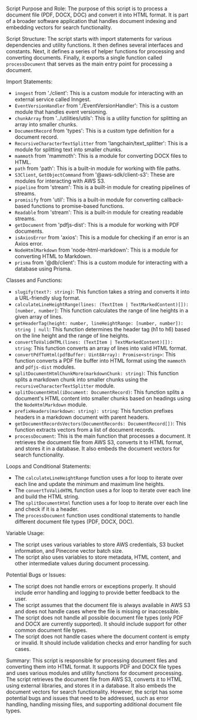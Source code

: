 Script Purpose and Role:
The purpose of this script is to process a document file (PDF, DOCX, DOC) and convert it into HTML format. It is part of a broader software application that handles document indexing and embedding vectors for search functionality.

Script Structure:
The script starts with import statements for various dependencies and utility functions. It then defines several interfaces and constants. Next, it defines a series of helper functions for processing and converting documents. Finally, it exports a single function called `processDocument` that serves as the main entry point for processing a document.

Import Statements:
- `inngest` from './client': This is a custom module for interacting with an external service called Inngest.
- `EventVersionHandler` from './EventVersionHandler': This is a custom module that handles event versioning.
- `chunkArray` from '../utilities/utils': This is a utility function for splitting an array into smaller chunks.
- `DocumentRecord` from 'types': This is a custom type definition for a document record.
- `RecursiveCharacterTextSplitter` from 'langchain/text_splitter': This is a module for splitting text into smaller chunks.
- `mammoth` from 'mammoth': This is a module for converting DOCX files to HTML.
- `path` from 'path': This is a built-in module for working with file paths.
- `S3Client`, `GetObjectCommand` from '@aws-sdk/client-s3': These are modules for interacting with AWS S3.
- `pipeline` from 'stream': This is a built-in module for creating pipelines of streams.
- `promisify` from 'util': This is a built-in module for converting callback-based functions to promise-based functions.
- `Readable` from 'stream': This is a built-in module for creating readable streams.
- `getDocument` from 'pdfjs-dist': This is a module for working with PDF documents.
- `isAxiosError` from 'axios': This is a module for checking if an error is an Axios error.
- `NodeHtmlMarkdown` from 'node-html-markdown': This is a module for converting HTML to Markdown.
- `prisma` from '@db/client': This is a custom module for interacting with a database using Prisma.

Classes and Functions:
- `slugify(text?: string)`: This function takes a string and converts it into a URL-friendly slug format.
- `calculateLineHeightRange(lines: (TextItem | TextMarkedContent)[]): [number, number]`: This function calculates the range of line heights in a given array of lines.
- `getHeaderTag(height: number, lineHeightRange: [number, number]): string | null`: This function determines the header tag (h1 to h6) based on the line height and the range of line heights.
- `convertToValidHTML(lines: (TextItem | TextMarkedContent)[]): string`: This function converts an array of lines into valid HTML format.
- `convertPdfToHtml(pdfBuffer: Uint8Array): Promise<string>`: This function converts a PDF file buffer into HTML format using the `mammoth` and `pdfjs-dist` modules.
- `splitDocumentHtmlChunkMore(markdownChunk: string)`: This function splits a markdown chunk into smaller chunks using the `recursiveCharacterTextSplitter` module.
- `splitDocumentHtml(iDocument: DocumentRecord)`: This function splits a document's HTML content into smaller chunks based on headings using the `NodeHtmlMarkdown` module.
- `prefixHeaders(markdown: string): string`: This function prefixes headers in a markdown document with parent headers.
- `getDocumentRecordsVectors(DocumentRecords: DocumentRecord[])`: This function extracts vectors from a list of document records.
- `processDocument`: This is the main function that processes a document. It retrieves the document file from AWS S3, converts it to HTML format, and stores it in a database. It also embeds the document vectors for search functionality.

Loops and Conditional Statements:
- The `calculateLineHeightRange` function uses a for loop to iterate over each line and update the minimum and maximum line heights.
- The `convertToValidHTML` function uses a for loop to iterate over each line and build the HTML string.
- The `splitDocumentHtml` function uses a for loop to iterate over each line and check if it is a header.
- The `processDocument` function uses conditional statements to handle different document file types (PDF, DOCX, DOC).

Variable Usage:
- The script uses various variables to store AWS credentials, S3 bucket information, and Pinecone vector batch size.
- The script also uses variables to store metadata, HTML content, and other intermediate values during document processing.

Potential Bugs or Issues:
- The script does not handle errors or exceptions properly. It should include error handling and logging to provide better feedback to the user.
- The script assumes that the document file is always available in AWS S3 and does not handle cases where the file is missing or inaccessible.
- The script does not handle all possible document file types (only PDF and DOCX are currently supported). It should include support for other common document file types.
- The script does not handle cases where the document content is empty or invalid. It should include validation checks and error handling for such cases.

Summary:
This script is responsible for processing document files and converting them into HTML format. It supports PDF and DOCX file types and uses various modules and utility functions for document processing. The script retrieves the document file from AWS S3, converts it to HTML using external libraries, and stores it in a database. It also embeds the document vectors for search functionality. However, the script has some potential bugs and issues that need to be addressed, such as error handling, handling missing files, and supporting additional document file types.